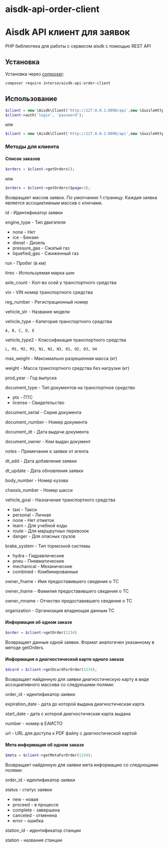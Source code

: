 # aisdk-api-order-client

Aisdk API клиент для заявок
=================

PHP библиотека для работы с сервисом aisdk с помощью REST API


## Установка

Установка через [composer](https://getcomposer.org/):

```sh
composer require interso/aisdk-api-order-client
```

## Использование

``` php
$client = new \Aisdk\Client('http://127.0.0.1:8090/api',new \GuzzleHttp\Client());
$client->auth('login', 'password');
```

или

``` php
$client = new \Aisdk\Client('http://127.0.0.1:8090/api',new \GuzzleHttp\Client(), ['token'=>'w340349if903f0weifjqewoifjewo']);
```


### Методы для клиента


#### Список заказов
``` php
$orders = $client->getOrders();
```
или 
``` php
$orders = $client->getOrders($page=3);
```

Возвращает массив заявок. По умолчанию 1 страницу.
Каждая заявка является ассоциативным массив с ключами.

id - Идентификатор заявки

engine_type - Тип двигателя
* none - Нет
* ice - Бензин
* diesel - Дизель
* pressure_gas - Сжатый газ
* liquefied_gas - Сжиженный газ
    
run - Пробег (в км)

tires - Используемая марка шин

axle_count - Кол-во осей у транспортного средства

vin - VIN номер транспортного средства

reg_number - Регистрационный номер

vehicle_str - Название модели

vehicle_type - Категория транспортного средства

    A, B, C, D, E

vehicle_type2 - Классификация транспортного средства

    L, M1, M2, M3, N1, N2, N3, O1, O2, O3, O4

max_weight - Максимально разрешенная масса (кг)

weight - Масса транспортного средства без нагрузки (кг)

prod_year - Год выпуска

document_type - Тип документов на транспортное средство
* pts - ПТС
* license - Свидетельство
     
document_serial - Серия документа

document_number - Номер документа

document_dt - Дата выдачи документа

document_owner - Кем выдан документ

notes - Примечание к заявке от агента

dt_add - Дата добавления заявки

dt_update - Дата обновления заявки

body_number - Номер кузова

chassis_number - Номер шасси

vehicle_goal - Назначение транспортного средства
* taxi - Такси
* personal - Личная
* none - Нет отметок
* learn - Для учебной езды
* route - Для маршрутных перевозок
* danger - Для опасных грузов
    
brake_system - Тип тормозной системы
* hydra - Гидравлические
* pneu - Пневматические
* mechanical - Механические
* combined - Комбинированные

owner_fname - Имя предоставившего сведения о ТС

owner_lname - Фамилия предоставившего сведения о ТС

owner_mname - Отчество предоставившего сведения о ТС
 
organization - Организация владеющая данным ТС


#### Информация об одном заказе
``` php
$order = $client->getOrder(1234)
```
Возвращает данные одной заявки. Формат аналогичен указанному в методе getOrders.


#### Информация о диагностической карте одного заказа
``` php
$dcard = $client->getDcardForOrder(1234);
```

Возвращает найденную для заявки диагностическую карту в виде ассоциативного массива со следуюшими полями:

order_id - идентификатор заявки

expiration_date - дата до которой выдана диагностическая карта

start_date - дата с которой диагностическая карта выдана

number - номер в ЕАИСТО

url - URL для доступа к PDF файлу с диагностической картой


#### Мета информация об одном заказе
``` php
$meta = $client->getMetaForOrder(1234);
```

Возвращает найденную для заявки мета информацию со следующими полями:

order_id - идентификатор заявки

status - статус заявки
* new - новая
* proceed - в процессе
* complete - завершена
* canceled - отменена
* error - ошибка

station_id - идентификатор станции

station - название станции

